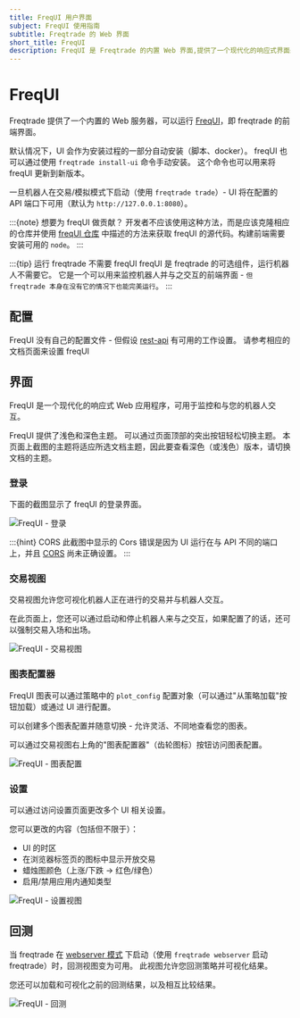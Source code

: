 ```yaml
---
title: FreqUI 用户界面
subject: FreqUI 使用指南
subtitle: Freqtrade 的 Web 界面
short_title: FreqUI
description: FreqUI 是 Freqtrade 的内置 Web 界面,提供了一个现代化的响应式界面来监控和控制您的交易机器人。本文档介绍了如何安装、配置和使用 FreqUI。
---
```


# FreqUI

Freqtrade 提供了一个内置的 Web 服务器，可以运行 [FreqUI](https://github.com/freqtrade/frequi)，即 freqtrade 的前端界面。

默认情况下，UI 会作为安装过程的一部分自动安装（脚本、docker）。
freqUI 也可以通过使用 `freqtrade install-ui` 命令手动安装。
这个命令也可以用来将 freqUI 更新到新版本。

一旦机器人在交易/模拟模式下启动（使用 `freqtrade trade`）- UI 将在配置的 API 端口下可用（默认为 `http://127.0.0.1:8080`）。

:::{note} 想要为 freqUI 做贡献？
开发者不应该使用这种方法，而是应该克隆相应的仓库并使用 [freqUI 仓库](https://github.com/freqtrade/frequi) 中描述的方法来获取 freqUI 的源代码。构建前端需要安装可用的 `node`。
:::

:::{tip} 运行 freqtrade 不需要 freqUI
freqUI 是 freqtrade 的可选组件，运行机器人不需要它。
它是一个可以用来监控机器人并与之交互的前端界面 - `但 freqtrade 本身在没有它的情况下也能完美运行`。
:::

## 配置

FreqUI 没有自己的配置文件 - 但假设 [rest-api](rest-api.md) 有可用的工作设置。
请参考相应的文档页面来设置 freqUI

## 界面

FreqUI 是一个现代化的响应式 Web 应用程序，可用于监控和与您的机器人交互。

FreqUI 提供了浅色和深色主题。
可以通过页面顶部的突出按钮轻松切换主题。
本页面上截图的主题将适应所选文档主题，因此要查看深色（或浅色）版本，请切换文档的主题。

### 登录

下面的截图显示了 freqUI 的登录界面。

![FreqUI - 登录](assets/frequi-login-CORS-light.png)

:::{hint} CORS
此截图中显示的 Cors 错误是因为 UI 运行在与 API 不同的端口上，并且 [CORS](#cors) 尚未正确设置。
:::

### 交易视图

交易视图允许您可视化机器人正在进行的交易并与机器人交互。

在此页面上，您还可以通过启动和停止机器人来与之交互，如果配置了的话，还可以强制交易入场和出场。

![FreqUI - 交易视图](assets/freqUI-trade-pane-light.png)

### 图表配置器

FreqUI 图表可以通过策略中的 `plot_config` 配置对象（可以通过"从策略加载"按钮加载）或通过 UI 进行配置。

可以创建多个图表配置并随意切换 - 允许灵活、不同地查看您的图表。

可以通过交易视图右上角的"图表配置器"（齿轮图标）按钮访问图表配置。

![FreqUI - 图表配置](assets/freqUI-plot-configurator-light.png)

### 设置

可以通过访问设置页面更改多个 UI 相关设置。

您可以更改的内容（包括但不限于）：

* UI 的时区
* 在浏览器标签页的图标中显示开放交易
* 蜡烛图颜色（上涨/下跌 -> 红色/绿色）
* 启用/禁用应用内通知类型

![FreqUI - 设置视图](assets/frequi-settings-light.png)

## 回测

当 freqtrade 在 [webserver 模式](utils.md#webserver-mode) 下启动（使用 `freqtrade webserver` 启动 freqtrade）时，回测视图变为可用。
此视图允许您回测策略并可视化结果。

您还可以加载和可视化之前的回测结果，以及相互比较结果。

![FreqUI - 回测](assets/freqUI-backtesting-light.png)


```{include} includes/cors.md
```
